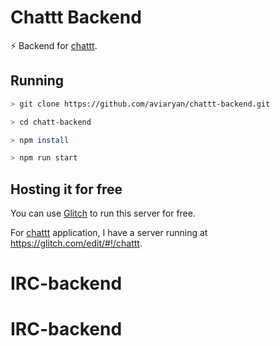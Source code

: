 # Chattt Backend

⚡️ Backend for [chattt](https://github.com/aviaryan/chattt).


## Running

```sh
> git clone https://github.com/aviaryan/chattt-backend.git

> cd chatt-backend

> npm install

> npm run start
```


## Hosting it for free

You can use [Glitch](https://glitch.com) to run this server for free.

For [chattt](https://github.com/aviaryan/chattt) application, I have a server running at https://glitch.com/edit/#!/chattt.
# IRC-backend
# IRC-backend
